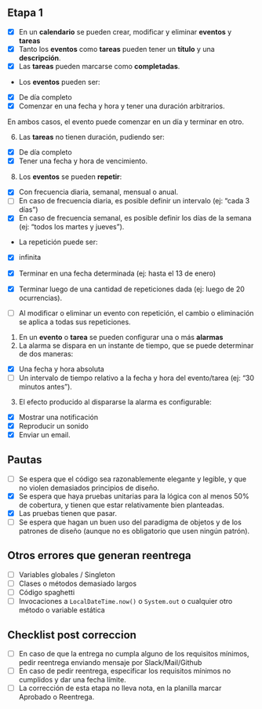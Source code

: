 ## Etapa 1
- [x] En un **calendario** se pueden crear, modificar y eliminar **************eventos************** y **************tareas**************
- [x] Tanto los **eventos** como **tareas** pueden tener un **título** y una **descripción**.
- [x] Las **tareas** pueden marcarse como **completadas**.
- Los **eventos** pueden ser:
- [x] De día completo
- [x] Comenzar en una fecha y hora y tener una duración arbitrarios.

En ambos casos, el evento puede comenzar en un día y terminar en otro.

6.  Las **tareas** no tienen duración, pudiendo ser:

- [x] De día completo
- [x] Tener una fecha y hora de vencimiento.

8.  Los **eventos** se pueden **repetir**:

- [x] Con frecuencia diaria, semanal, mensual o anual.
- [ ] En caso de frecuencia diaria, es posible definir un intervalo (ej: “cada 3 días”)
- [x] En caso de frecuencia semanal, es posible definir los días de la semana (ej: “todos los martes y jueves”).
- La repetición puede ser:

- [x] infinita
- [x] Terminar en una fecha determinada (ej: hasta el 13 de enero)
- [x] Terminar luego de una cantidad de repeticiones dada (ej: luego de 20 ocurrencias).

- [ ] Al modificar o eliminar un evento con repetición, el cambio o eliminación se aplica a todas sus repeticiones.

1.  En un **evento** o **tarea** se pueden configurar una o más **alarmas**
2. La alarma se dispara en un instante de tiempo, que se puede determinar de dos maneras:

- [x] Una fecha y hora absoluta
- [ ] Un intervalo de tiempo relativo a la fecha y hora del evento/tarea (ej: “30 minutos antes”).

3.  El efecto producido al dispararse la alarma es configurable:

- [x] Mostrar una notificación
- [x]  Reproducir un sonido
- [x] Enviar un email.

## Pautas 

- [ ]   Se espera que el código sea razonablemente elegante y legible, y que no violen demasiados principios de diseño.
- [x]   Se espera que haya pruebas unitarias para la lógica con al menos 50% de cobertura, y tienen que estar relativamente bien planteadas.
- [x]   Las pruebas tienen que pasar.
- [ ]   Se espera que hagan un buen uso del paradigma de objetos y de los patrones de diseño (aunque no es obligatorio que usen ningún patrón).

## Otros errores que generan reentrega

- [ ]   Variables globales / Singleton
- [ ]   Clases o métodos demasiado largos
- [ ]   Código spaghetti
- [ ]   Invocaciones a `LocalDateTime.now()` o `System.out` o cualquier otro método o variable estática

## Checklist post correccion

- [ ]   En caso de que la entrega no cumpla alguno de los requisitos mínimos, pedir reentrega enviando mensaje por Slack/Mail/Github
- [ ]   En caso de pedir reentrega, especificar los requisitos mínimos no cumplidos y dar una fecha límite.
- [ ]   La corrección de esta etapa no lleva nota, en la planilla marcar Aprobado o Reentrega.
